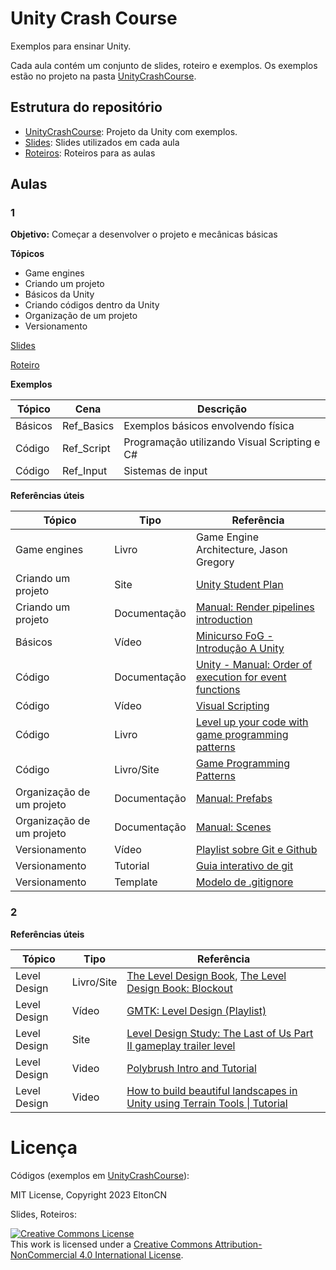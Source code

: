 # Unity Crash Course

Exemplos para ensinar Unity.

Cada aula contém um conjunto de slides, roteiro e exemplos. Os exemplos estão no projeto na pasta [UnityCrashCourse](https://github.com/EltonCN/UnityCrashCourse/tree/main/UnityCrashCourse).

## Estrutura do repositório

- [UnityCrashCourse](https://github.com/EltonCN/UnityCrashCourse/tree/main/UnityCrashCourse): Projeto da Unity com exemplos.
- [Slides](https://github.com/EltonCN/UnityCrashCourse/tree/main/Slides): Slides utilizados em cada aula
- [Roteiros](https://github.com/EltonCN/UnityCrashCourse/tree/main/Roteiros): Roteiros para as aulas


## Aulas

### 1

**Objetivo:** Começar a desenvolver o projeto e mecânicas básicas

**Tópicos**
- Game engines
- Criando um projeto
- Básicos da Unity
- Criando códigos dentro da Unity
- Organização de um projeto
- Versionamento

[Slides](https://github.com/EltonCN/UnityCrashCourse/blob/main/Slides/Unity%20Crash%20Course%20-%201.pdf)

[Roteiro](https://github.com/EltonCN/UnityCrashCourse/blob/main/Roteiros/Unity%20Crash%20Course%20-%201.pdf)

**Exemplos**

Tópico | Cena | Descrição
-|-|-
Básicos | Ref_Basics | Exemplos básicos envolvendo física
Código | Ref_Script | Programação utilizando Visual Scripting e C#
Código | Ref_Input | Sistemas de input


**Referências úteis**

Tópico | Tipo | Referência
-|-|-
Game engines | Livro | Game Engine Architecture, Jason Gregory
Criando um projeto | Site | [Unity Student Plan](https://unity.com/products/unity-student)
Criando um projeto | Documentação | [Manual: Render pipelines introduction](https://docs.unity3d.com/Manual/render-pipelines-overview.html)
Básicos | Vídeo | [Minicurso FoG - Introdução A Unity](https://www.youtube.com/watch?v=Zkq3EPUEd3Y&list=PLv6twxloVp-ivnu8gCHvPwDlNGL6gBJsS&index=1)
Código | Documentação | [Unity - Manual: Order of execution for event functions](https://docs.unity3d.com/Manual/ExecutionOrder.html)
Código | Vídeo | [Visual Scripting](https://www.youtube.com/watch?v=qmFm0E203VA)
Código | Livro | [Level up your code with game programming patterns](https://resources.unity.com/games/level-up-your-code-with-game-programming-patterns)
Código | Livro/Site | [Game Programming Patterns](https://gameprogrammingpatterns.com/contents.html)
Organização de um projeto | Documentação | [Manual: Prefabs](https://docs.unity3d.com/Manual/Prefabs.html)
Organização de um projeto | Documentação | [Manual: Scenes](https://docs.unity3d.com/Manual/CreatingScenes.html)
Versionamento | Vídeo | [Playlist sobre Git e Github](https://www.youtube.com/playlist?list=PLBWdrp2HUabzPJtURnfVgVIdDLCHUBOH1)
Versionamento | Tutorial | [Guia interativo de git](https://learngitbranching.js.org/?locale=pt_BR)
Versionamento | Template | [Modelo de .gitignore](https://github.com/github/gitignore/blob/main/Unity.gitignore)

### 2

**Referências úteis**

Tópico | Tipo | Referência
-|-|-
Level Design | Livro/Site | [The Level Design Book](https://book.leveldesignbook.com/), [The Level Design Book: Blockout](https://book.leveldesignbook.com/process/blockout)
Level Design | Vídeo | [GMTK: Level Design (Playlist)](https://www.youtube.com/playlist?list=PLc38fcMFcV_t6cVUpPXYnooVe1r_C0_4f) 
Level Design | Site | [Level Design Study: The Last of Us Part II gameplay trailer level](https://www.gamedeveloper.com/design/level-design-study-the-last-of-us-part-ii-gameplay-trailer-level)
Level Design | Video | [Polybrush Intro and Tutorial](https://www.youtube.com/watch?v=JQyntL-Z5bM)
Level Design | Video | [How to build beautiful landscapes in Unity using Terrain Tools \| Tutorial](https://www.youtube.com/watch?v=smnLYvF40s4)


# Licença

Códigos (exemplos em [UnityCrashCourse](https://github.com/EltonCN/UnityCrashCourse/tree/main/UnityCrashCourse)): 

MIT License, Copyright 2023 EltonCN

Slides, Roteiros:

<a rel="license" href="http://creativecommons.org/licenses/by-nc/4.0/"><img alt="Creative Commons License" style="border-width:0" src="https://i.creativecommons.org/l/by-nc/4.0/88x31.png" /></a><br />This work is licensed under a <a rel="license" href="http://creativecommons.org/licenses/by-nc/4.0/">Creative Commons Attribution-NonCommercial 4.0 International License</a>.